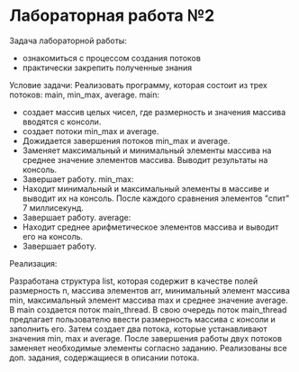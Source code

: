# Лабораторная работа №2

Задача лабораторной работы: 
- ознакомиться с процессом создания потоков
- практически закрепить полученные знания

Условие задачи:
Реализовать программу, которая состоит из трех потоков: main, min_max, average. 
main:
- создает массив целых чисел, где размерность и значения массива вводятся с консоли.
- создает потоки min_max и average.
- Дожидается завершения потоков min_max и average.
- Заменяет максимальный и минимальный элементы массива на среднее значение элементов массива. Выводит результаты на консоль.
- Завершает работу.
min_max:
- Находит минимальный и максимальный элементы в массиве и выводит их на консоль. После каждого сравнения элементов "спит" 7 миллисекунд.
- Завершает работу.
average:
- Находит среднее арифметическое элементов массива и выводит его на консоль.
- Завершает работу.

Реализация:

Разработана структура list, которая содержит в качестве полей размерность n, массива элементов arr, минимальный элемент массива min, максимальный элемент массива max и среднее значение average.
В main создается поток main_thread. В свою очередь поток main_thread предлагает пользователю ввести размерность массива с консоли и заполнить его. Затем создает два потока, которые устанавливают значения min, max и average.
После завершения работы двух потоков заменяет необходимые элементы согласно заданию. Реализованы все доп. задания, содержащиеся в описании потока. 
